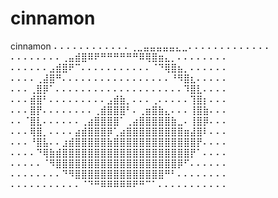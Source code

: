 # cinnamon
cinnamon
⠄⠄⠄⠄⠄⠄⠄⠄⠄⠄⠄⠄⢀⣀⣤⣤⣤⣤⣤⣄⣀⠄⠄⠄⠄⠄⠄⠄⠄⠄⠄⠄⠄⠄
⠄⠄⠄⠄⠄⠄⠄⠄⢀⣤⣾⣿⠿⠟⠛⠛⠛⠛⠛⠛⠿⢿⣿⣶⣄⡀⠄⠄⠄⠄⠄⠄⠄⠄
⠄⠄⠄⠄⠄⠄⣠⣾⣿⠟⠉⠄⠄⠄⠄⠄⠄⠄⠄⠄⠄⠄⠈⠙⢿⣿⣦⡀⠄⠄⠄⠄⠄⠄
⠄⠄⠄⠄⢀⣼⣿⠛⠄⠄⠄⠄⠄⠄⠄⠄⠄⠄⠄⠄⠄⠄⠄⠄⠄⠘⠻⣿⣆⠄⠄⠄⠄⠄
⠄⠄⠄⢀⣿⡿⠁⠄⠄⠄⠄⠄⠄⠄⠄⠄⠄⠄⠄⠄⠄⠄⠄⠄⠄⠄⠄⠹⣿⣇⠄⠄⠄⠄
⠄⠄⠄⣾⣿⠃⠄⠄⠄⠄⠄⠄⠄⠄⠄⣠⣾⣷⡀⠄⠄⠄⢀⠄⠄⠄⠄⠄⢹⣿⡆⠄⠄⠄
⠄⠄⠄⣿⡟⠄⠄⠄⠄⠄⠄⠄⠄⢀⣾⣿⣿⣿⠃⠄⢀⣶⣿⣷⣄⠄⠄⠄⢸⣿⣷⠄⠄⠄
⠄⠄⠈⣿⣇⠄⠄⠄⠄⠄⠄⢀⣴⣿⣿⣿⣿⠁⢀⣴⣿⣿⣿⣿⣿⣷⣀⠄⢸⣿⡿⠄⠄⠄
⠄⠄⠄⢿⣿⡀⠄⠄⠄⠄⣴⣾⣿⣿⣿⡿⢁⣴⣿⣿⣿⣿⣿⣿⣿⣿⣿⣶⣼⣿⠇⠄⠄⠄
⠄⠄⠄⠘⣿⣧⠄⠄⣰⣾⣿⣿⣿⣿⣿⣷⣿⣿⣿⣿⣿⣿⣿⣿⣿⣿⣿⣿⣿⡟⠄⠄⠄⠄
⠄⠄⠄⠄⠙⢿⣷⣾⣿⣿⣿⣿⣿⣿⣿⣿⣿⣿⣿⣿⣿⣿⣿⣿⣿⣿⣿⣿⡟⠁⠄⠄⠄⠄
⠄⠄⠄⠄⠄⠈⠻⣿⣿⣿⣿⣿⣿⣿⣿⣿⣿⣿⣿⣿⣿⣿⣿⣿⣿⣿⡿⠋⠄⠄⠄⠄⠄⠄
⠄⠄⠄⠄⠄⠄⠄⠄⠙⠻⣿⣿⣿⣿⣿⣿⣿⣿⣿⣿⣿⣿⣿⣿⠛⠃⠄⠄⠄⠄⠄⠄⠄⠄
⠄⠄⠄⠄⠄⠄⠄⠄⠄⠄⠄⠈⠙⠛⠿⠿⠿⠿⠿⠟⠛⠉⠁⠄⠄⠄⠄⠄⠄⠄⠄⠄⠄⠄
